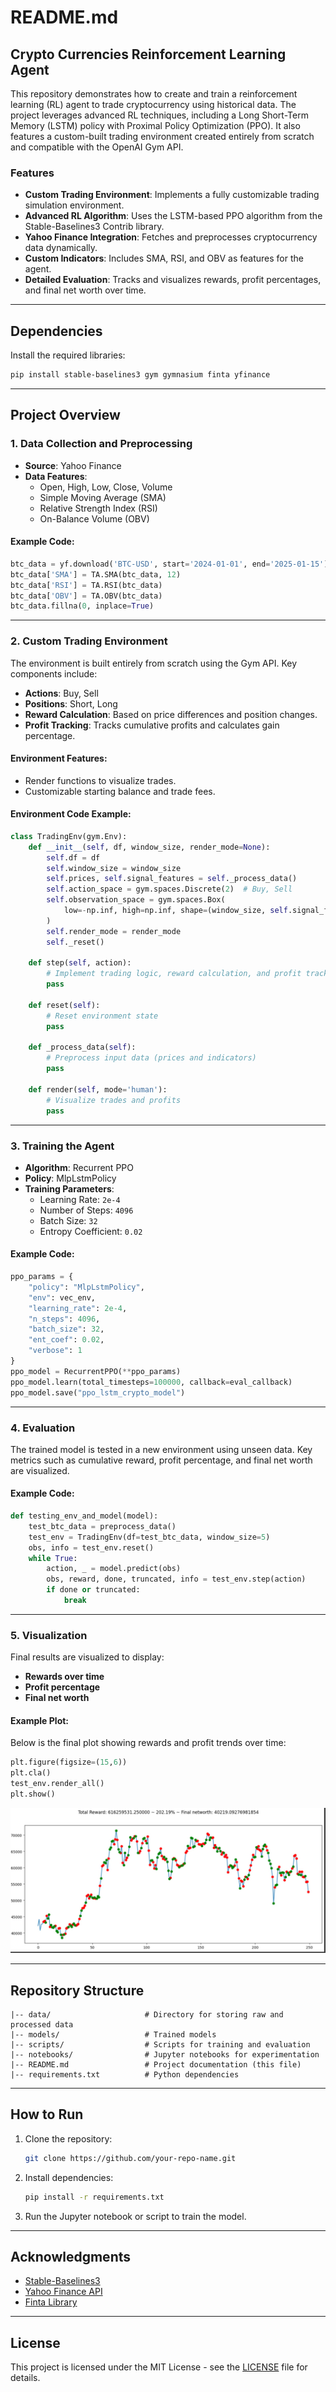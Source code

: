 # README.md

## Crypto Currencies Reinforcement Learning Agent

This repository demonstrates how to create and train a reinforcement learning (RL) agent to trade cryptocurrency using historical data. The project leverages advanced RL techniques, including a Long Short-Term Memory (LSTM) policy with Proximal Policy Optimization (PPO). It also features a custom-built trading environment created entirely from scratch and compatible with the OpenAI Gym API.

### Features
- **Custom Trading Environment**: Implements a fully customizable trading simulation environment.
- **Advanced RL Algorithm**: Uses the LSTM-based PPO algorithm from the Stable-Baselines3 Contrib library.
- **Yahoo Finance Integration**: Fetches and preprocesses cryptocurrency data dynamically.
- **Custom Indicators**: Includes SMA, RSI, and OBV as features for the agent.
- **Detailed Evaluation**: Tracks and visualizes rewards, profit percentages, and final net worth over time.

---

## Dependencies
Install the required libraries:
```bash
pip install stable-baselines3 gym gymnasium finta yfinance
```

---

## Project Overview

### 1. Data Collection and Preprocessing
- **Source**: Yahoo Finance
- **Data Features**:
  - Open, High, Low, Close, Volume
  - Simple Moving Average (SMA)
  - Relative Strength Index (RSI)
  - On-Balance Volume (OBV)

#### Example Code:
```python
btc_data = yf.download('BTC-USD', start='2024-01-01', end='2025-01-15')
btc_data['SMA'] = TA.SMA(btc_data, 12)
btc_data['RSI'] = TA.RSI(btc_data)
btc_data['OBV'] = TA.OBV(btc_data)
btc_data.fillna(0, inplace=True)
```

---

### 2. Custom Trading Environment
The environment is built entirely from scratch using the Gym API. Key components include:
- **Actions**: Buy, Sell
- **Positions**: Short, Long
- **Reward Calculation**: Based on price differences and position changes.
- **Profit Tracking**: Tracks cumulative profits and calculates gain percentage.

#### Environment Features:
- Render functions to visualize trades.
- Customizable starting balance and trade fees.

#### Environment Code Example:
```python
class TradingEnv(gym.Env):
    def __init__(self, df, window_size, render_mode=None):
        self.df = df
        self.window_size = window_size
        self.prices, self.signal_features = self._process_data()
        self.action_space = gym.spaces.Discrete(2)  # Buy, Sell
        self.observation_space = gym.spaces.Box(
            low=-np.inf, high=np.inf, shape=(window_size, self.signal_features.shape[1]), dtype=np.float32
        )
        self.render_mode = render_mode
        self._reset()

    def step(self, action):
        # Implement trading logic, reward calculation, and profit tracking
        pass

    def reset(self):
        # Reset environment state
        pass

    def _process_data(self):
        # Preprocess input data (prices and indicators)
        pass

    def render(self, mode='human'):
        # Visualize trades and profits
        pass
```

---

### 3. Training the Agent
- **Algorithm**: Recurrent PPO
- **Policy**: MlpLstmPolicy
- **Training Parameters**:
  - Learning Rate: `2e-4`
  - Number of Steps: `4096`
  - Batch Size: `32`
  - Entropy Coefficient: `0.02`

#### Example Code:
```python
ppo_params = {
    "policy": "MlpLstmPolicy",
    "env": vec_env,
    "learning_rate": 2e-4,
    "n_steps": 4096,
    "batch_size": 32,
    "ent_coef": 0.02,
    "verbose": 1
}
ppo_model = RecurrentPPO(**ppo_params)
ppo_model.learn(total_timesteps=100000, callback=eval_callback)
ppo_model.save("ppo_lstm_crypto_model")
```

---

### 4. Evaluation
The trained model is tested in a new environment using unseen data. Key metrics such as cumulative reward, profit percentage, and final net worth are visualized.

#### Example Code:
```python
def testing_env_and_model(model):
    test_btc_data = preprocess_data()
    test_env = TradingEnv(df=test_btc_data, window_size=5)
    obs, info = test_env.reset()
    while True:
        action, _ = model.predict(obs)
        obs, reward, done, truncated, info = test_env.step(action)
        if done or truncated:
            break
```

---

### 5. Visualization
Final results are visualized to display:
- **Rewards over time**
- **Profit percentage**
- **Final net worth**

#### Example Plot:
Below is the final plot showing rewards and profit trends over time:
```python
plt.figure(figsize=(15,6))
plt.cla()
test_env.render_all()
plt.show()
```

![Final Results Plot](Plots/final_results_plot.jpg)

---

## Repository Structure
```
|-- data/                     # Directory for storing raw and processed data
|-- models/                   # Trained models
|-- scripts/                  # Scripts for training and evaluation
|-- notebooks/                # Jupyter notebooks for experimentation
|-- README.md                 # Project documentation (this file)
|-- requirements.txt          # Python dependencies
```

---

## How to Run
1. Clone the repository:
   ```bash
   git clone https://github.com/your-repo-name.git
   ```
2. Install dependencies:
   ```bash
   pip install -r requirements.txt
   ```
3. Run the Jupyter notebook or script to train the model.

---

## Acknowledgments
- [Stable-Baselines3](https://github.com/DLR-RM/stable-baselines3)
- [Yahoo Finance API](https://pypi.org/project/yfinance/)
- [Finta Library](https://github.com/peerchemist/finta)

---

## License
This project is licensed under the MIT License - see the [LICENSE](LICENSE) file for details.

